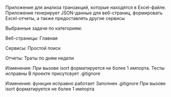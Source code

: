 Приложение для анализа транзакций, которые находятся в Excel-файле. 
Приложение генерирует JSON-данные для веб-страниц, формировать Excel-отчеты, 
а также предоставлять другие сервисы

Выбранные задачи по категориям: 

Веб-страницы:
Главная

Сервисы:
Простой поиск

Отчеты:
Траты по дням недели

Изменения: 
При вызове isort форматируется не более 1 импорта.
Тесты исправны
В проекте присутсвует .gitignore

Изменения: 
функция исправно работает 
Заполнен .gitignore
При вызове isort форматируется не более 1 импорта